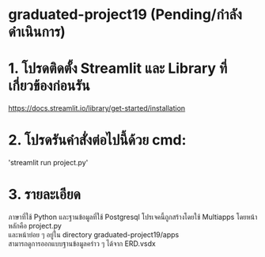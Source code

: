 # graduated-project19 (Pending/กำลังดำเนินการ)
# 1. โปรดติดตั้ง Streamlit และ Library ที่เกี่ยวข้องก่อนรัน
https://docs.streamlit.io/library/get-started/installation
# 2. โปรดรันคำสั่งต่อไปนี้ด้วย cmd: 
'streamlit run project.py'
# 3. รายละเอียด
ภาษาที่ใช้ Python และฐานข้อมูลที่ใช้ Postgresql
โปรเจคนี้ถูกสร้างโดยใช้ Multiapps โดยหน้าหลักคือ project.py <br />
และหน้าย่อย ๆ อยู่ใน directory graduated-project19/apps <br />
สามารถดูการออกแบบฐานข้อมูลคร่าว ๆ ได้จาก ERD.vsdx
